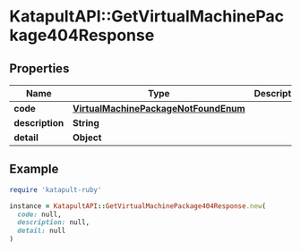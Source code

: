 # KatapultAPI::GetVirtualMachinePackage404Response

## Properties

| Name | Type | Description | Notes |
| ---- | ---- | ----------- | ----- |
| **code** | [**VirtualMachinePackageNotFoundEnum**](VirtualMachinePackageNotFoundEnum.md) |  | [optional] |
| **description** | **String** |  | [optional] |
| **detail** | **Object** |  | [optional] |

## Example

```ruby
require 'katapult-ruby'

instance = KatapultAPI::GetVirtualMachinePackage404Response.new(
  code: null,
  description: null,
  detail: null
)
```

